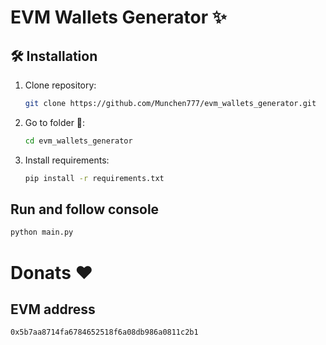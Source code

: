 # EVM Wallets Generator ✨

## 🛠️ Installation

1. Clone repository:
   ```bash
   git clone https://github.com/Munchen777/evm_wallets_generator.git
   ```

2. Go to folder 📂:
   ```bash
   cd evm_wallets_generator
   ```

3. Install requirements:
   ```bash
   pip install -r requirements.txt
   ```

## Run and follow console 

```bash
python main.py
```

# Donats ❤️

## EVM address
```bash
0x5b7aa8714fa6784652518f6a08db986a0811c2b1
```
